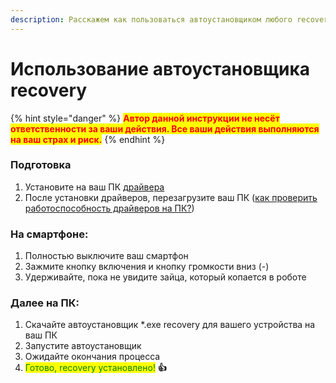 ```yaml
---
description: Расскажем как пользоваться автоустановщиком любого recovery
---
```


# Использование автоустановщика recovery

{% hint style="danger" %}
<mark style="color:red;">**Автор данной инструкции не несёт ответственности за ваши действия. Все ваши действия выполняются на ваш страх и риск.**</mark>
{% endhint %}

### Подготовка

1. Установите на ваш ПК [драйвера](../repo/drivers-pc.md)
2. После установки драйверов, перезагрузите ваш ПК ([как проверить работоспособность драйверов на ПК?](drivers-on-pc.md))

### **На смартфоне:**

1. Полностью выключите ваш смартфон
2. Зажмите кнопку включения и кнопку громкости вниз (-)
3. Удерживайте, пока не увидите зайца, который копается в роботе



### **Далее на ПК:**

1. Скачайте автоустановщик \*.exe recovery для вашего устройства на ваш ПК
2. Запустите автоустановщик
3. Ожидайте окончания процесса
4. <mark style="color:green;">Готово, recovery установлено!</mark> **👍**
